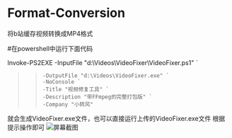 # Format-Conversion
将b站缓存视频转换成MP4格式

#在powershell中运行下面代码

Invoke-PS2EXE -InputFile "d:\Videos\VideoFixer\VideoFixer.ps1" `
>>     -OutputFile "d:\Videos\VideoFixer.exe" `
>>     -NoConsole `
>>     -Title "视频修复工具" `
>>     -Description "带FFmpeg的完整打包版" `
>>     -Company "小转风"

就会生成VideoFixer.exe文件，也可以直接运行上传的VideoFixer.exe文件
根据提示操作即可
![屏幕截图](https://github.com/user-attachments/assets/a737da7d-29c3-4fdc-aebc-8ee7e2ab5213)
